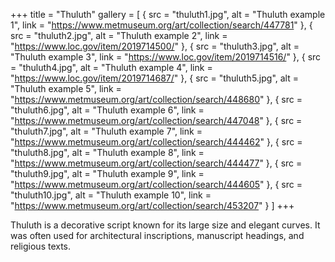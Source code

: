 +++
title = "Thuluth"
gallery = [
  { src = "thuluth1.jpg", alt = "Thuluth example 1", link = "https://www.metmuseum.org/art/collection/search/447781" },
  { src = "thuluth2.jpg", alt = "Thuluth example 2", link = "https://www.loc.gov/item/2019714500/" },
  { src = "thuluth3.jpg", alt = "Thuluth example 3", link = "https://www.loc.gov/item/2019714516/" },
  { src = "thuluth4.jpg", alt = "Thuluth example 4", link = "https://www.loc.gov/item/2019714687/" },
  { src = "thuluth5.jpg", alt = "Thuluth example 5", link = "https://www.metmuseum.org/art/collection/search/448680" },
  { src = "thuluth6.jpg", alt = "Thuluth example 6", link = "https://www.metmuseum.org/art/collection/search/447048" },
  { src = "thuluth7.jpg", alt = "Thuluth example 7", link = "https://www.metmuseum.org/art/collection/search/444462" },
  { src = "thuluth8.jpg", alt = "Thuluth example 8", link = "https://www.metmuseum.org/art/collection/search/444477" },
  { src = "thuluth9.jpg", alt = "Thuluth example 9", link = "https://www.metmuseum.org/art/collection/search/444605" },
  { src = "thuluth10.jpg", alt = "Thuluth example 10", link = "https://www.metmuseum.org/art/collection/search/453207" }
]
+++

Thuluth is a decorative script known for its large size and elegant curves. It was often used for architectural inscriptions, manuscript headings, and religious texts.

